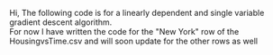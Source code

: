 Hi,
The following code is for a linearly dependent and single variable gradient descent algorithm.  
For now I have written the code for the "New York" row of the HousingvsTime.csv and will soon update for the other rows as well
